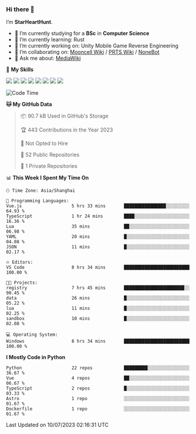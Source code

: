 ### Hi there 👋

I’m **StarHeartHunt**.

- 🏫 I’m currently studying for a **BSc** in **Computer Science**
- 🌱 I’m currently learning: Rust
- 🔭 I’m currently working on: Unity Mobile Game Reverse Engineering
- 👯 I’m collaborating on: [Mooncell Wiki](https://fgo.wiki/) / [PRTS Wiki](http://prts.wiki/) / [NoneBot](https://github.com/nonebot)
- 💬 Ask me about: [MediaWiki](https://www.mediawiki.org)

🌟 **My Skills**

![](https://img.shields.io/badge/-Python-3e74a2?style=flat-square&logo=Python&logoColor=fff)
![](https://img.shields.io/badge/-Node.js-339933?style=flat-square&logo=node.js&logoColor=fff)
![](https://img.shields.io/badge/-Vue-4fc08d?style=flat-square&logo=vue.js&logoColor=fff)
![](https://img.shields.io/badge/-React-2d98ce?style=flat-square&logo=React&logoColor=fff)
![](https://img.shields.io/badge/-TypeScript-3178C6?style=flat-square&logo=TypeScript&logoColor=fff)
![](https://img.shields.io/badge/-Docker-2496ED?style=flat-square&logo=Docker&logoColor=fff)
![](https://img.shields.io/badge/-Linux-000000?style=flat-square&logo=Linux&logoColor=fff)
![](https://img.shields.io/badge/-Dotnet-512bd4?style=flat-square&logo=.net&logoColor=fff)

<!--START_SECTION:waka-->
![Code Time](http://img.shields.io/badge/Code%20Time-530%20hrs%202%20mins-blue)

**🐱 My GitHub Data** 

> 📦 90.7 kB Used in GitHub's Storage 
 > 
> 🏆 443 Contributions in the Year 2023
 > 
> 🚫 Not Opted to Hire
 > 
> 📜 52 Public Repositories 
 > 
> 🔑 1 Private Repositories 
 > 
📊 **This Week I Spent My Time On** 

```text
🕑︎ Time Zone: Asia/Shanghai

💬 Programming Languages: 
Vue.js                   5 hrs 33 mins       ████████████████░░░░░░░░░   64.93 % 
TypeScript               1 hr 24 mins        ████░░░░░░░░░░░░░░░░░░░░░   16.36 % 
Lua                      35 mins             ██░░░░░░░░░░░░░░░░░░░░░░░   06.98 % 
YAML                     20 mins             █░░░░░░░░░░░░░░░░░░░░░░░░   04.08 % 
JSON                     11 mins             █░░░░░░░░░░░░░░░░░░░░░░░░   02.17 % 

🔥 Editors: 
VS Code                  8 hrs 34 mins       █████████████████████████   100.00 % 

🐱‍💻 Projects: 
registry                 7 hrs 45 mins       ███████████████████████░░   90.45 % 
data                     26 mins             █░░░░░░░░░░░░░░░░░░░░░░░░   05.22 % 
lua                      11 mins             █░░░░░░░░░░░░░░░░░░░░░░░░   02.25 % 
sandbox                  10 mins             █░░░░░░░░░░░░░░░░░░░░░░░░   02.08 % 

💻 Operating System: 
Windows                  8 hrs 34 mins       █████████████████████████   100.00 % 
```

**I Mostly Code in Python** 

```text
Python                   22 repos            █████████░░░░░░░░░░░░░░░░   36.67 % 
Vue                      4 repos             ██░░░░░░░░░░░░░░░░░░░░░░░   06.67 % 
TypeScript               2 repos             █░░░░░░░░░░░░░░░░░░░░░░░░   03.33 % 
Astro                    1 repo              ░░░░░░░░░░░░░░░░░░░░░░░░░   01.67 % 
Dockerfile               1 repo              ░░░░░░░░░░░░░░░░░░░░░░░░░   01.67 % 
```




 Last Updated on 10/07/2023 02:16:31 UTC
<!--END_SECTION:waka-->
